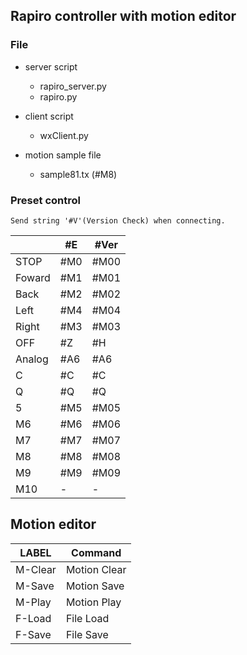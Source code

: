 ## Rapiro controller with motion editor
### File
 * server script
    * rapiro_server.py
    * rapiro.py

 * client script
    * wxClient.py

 * motion sample file
    * sample81.tx (#M8)

### Preset control
    Send string '#V'(Version Check) when connecting.

|       |  #E   | #Ver |
|-------|-------|------|
|STOP   | #M0   | #M00 |
|Foward | #M1   | #M01 |
|Back   | #M2   | #M02 |
|Left   | #M4   | #M04 |
|Right  | #M3   | #M03 |
|OFF    | #Z    | #H   |
|Analog | #A6   | #A6  |
|C      | #C    | #C   |
|Q      | #Q    | #Q   |
|5      | #M5   | #M05 |
|M6     | #M6   | #M06 |
|M7     | #M7   | #M07 |
|M8     | #M8   | #M08 |
|M9     | #M9   | #M09 |
|M10    | -     | -    |

## Motion editor
|    LABEL    | Command        |
|-------------|----------------|
|    M-Clear  |   Motion Clear |
|    M-Save   |   Motion Save  |
|    M-Play   |   Motion Play  |
|    F-Load   |   File Load    |
|    F-Save   |   File Save    |
